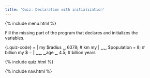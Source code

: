 ```yaml
---
title: 'Quiz: Declaration with initialization'
---
```


{% include menu.html %}

Fill the missing part of the program that declares and initializes the variables.

{:.quiz-code}
= | my $radius ␣ 6378; # km
my | ␣␣ $population = 8; # billion
my $ = | ␣␣ ␣age ␣ 4.5; # billion years

{% include quiz.html %}

{% include nav.html %}
